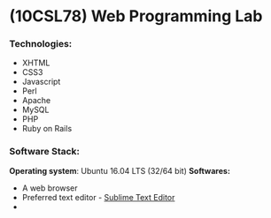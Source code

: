 # (10CSL78) Web Programming Lab
### Technologies:
* XHTML
* CSS3
* Javascript
* Perl
* Apache
* MySQL
* PHP
* Ruby on Rails

### Software Stack:
**Operating system**:	Ubuntu 16.04 LTS (32/64 bit)
**Softwares:**
* A web browser
* Preferred text editor - [Sublime Text Editor](https://www.sublimetext.com/)
* 
